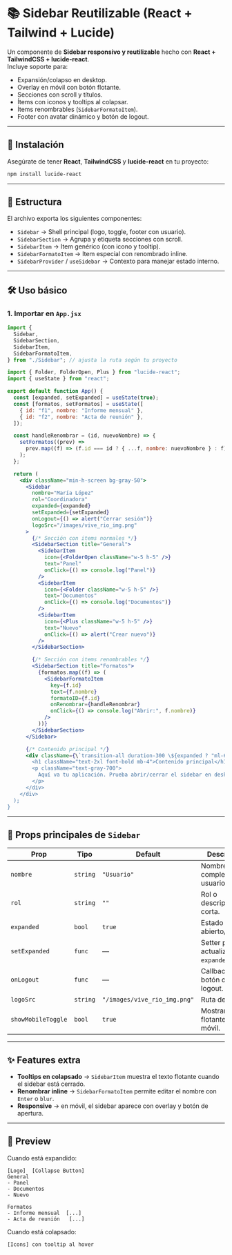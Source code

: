 # 📚 Sidebar Reutilizable (React + Tailwind + Lucide)

Un componente de **Sidebar responsivo y reutilizable** hecho con **React + TailwindCSS + lucide-react**.  
Incluye soporte para:
- Expansión/colapso en desktop.
- Overlay en móvil con botón flotante.
- Secciones con scroll y títulos.
- Ítems con iconos y tooltips al colapsar.
- Ítems renombrables (`SidebarFormatoItem`).
- Footer con avatar dinámico y botón de logout.

---

## 🚀 Instalación

Asegúrate de tener **React**, **TailwindCSS** y **lucide-react** en tu proyecto:

```bash
npm install lucide-react
```

---

## 📂 Estructura

El archivo exporta los siguientes componentes:

- `Sidebar` → Shell principal (logo, toggle, footer con usuario).
- `SidebarSection` → Agrupa y etiqueta secciones con scroll.
- `SidebarItem` → Item genérico (con icono y tooltip).
- `SidebarFormatoItem` → Item especial con renombrado inline.
- `SidebarProvider` / `useSidebar` → Contexto para manejar estado interno.

---

## 🛠️ Uso básico

### 1. Importar en `App.jsx`

```jsx
import {
  Sidebar,
  SidebarSection,
  SidebarItem,
  SidebarFormatoItem,
} from "./Sidebar"; // ajusta la ruta según tu proyecto

import { Folder, FolderOpen, Plus } from "lucide-react";
import { useState } from "react";

export default function App() {
  const [expanded, setExpanded] = useState(true);
  const [formatos, setFormatos] = useState([
    { id: "f1", nombre: "Informe mensual" },
    { id: "f2", nombre: "Acta de reunión" },
  ]);

  const handleRenombrar = (id, nuevoNombre) => {
    setFormatos((prev) =>
      prev.map((f) => (f.id === id ? { ...f, nombre: nuevoNombre } : f))
    );
  };

  return (
    <div className="min-h-screen bg-gray-50">
      <Sidebar
        nombre="María López"
        rol="Coordinadora"
        expanded={expanded}
        setExpanded={setExpanded}
        onLogout={() => alert("Cerrar sesión")}
        logoSrc="/images/vive_rio_img.png"
      >
        {/* Sección con items normales */}
        <SidebarSection title="General">
          <SidebarItem
            icon={<FolderOpen className="w-5 h-5" />}
            text="Panel"
            onClick={() => console.log("Panel")}
          />
          <SidebarItem
            icon={<Folder className="w-5 h-5" />}
            text="Documentos"
            onClick={() => console.log("Documentos")}
          />
          <SidebarItem
            icon={<Plus className="w-5 h-5" />}
            text="Nuevo"
            onClick={() => alert("Crear nuevo")}
          />
        </SidebarSection>

        {/* Sección con items renombrables */}
        <SidebarSection title="Formatos">
          {formatos.map((f) => (
            <SidebarFormatoItem
              key={f.id}
              text={f.nombre}
              formatoID={f.id}
              onRenombrar={handleRenombrar}
              onClick={() => console.log("Abrir:", f.nombre)}
            />
          ))}
        </SidebarSection>
      </Sidebar>

      {/* Contenido principal */}
      <div className={\`transition-all duration-300 \${expanded ? "ml-64" : "ml-18"} p-6\`}>
        <h1 className="text-2xl font-bold mb-4">Contenido principal</h1>
        <p className="text-gray-700">
          Aquí va tu aplicación. Prueba abrir/cerrar el sidebar en desktop y móvil.
        </p>
      </div>
    </div>
  );
}
```

---

## 🎨 Props principales de `Sidebar`

| Prop            | Tipo       | Default  | Descripción |
|-----------------|-----------|----------|-------------|
| `nombre`        | `string`  | `"Usuario"` | Nombre completo del usuario. |
| `rol`           | `string`  | `""`     | Rol o descripción corta. |
| `expanded`      | `bool`    | `true`   | Estado abierto/cerrado. |
| `setExpanded`   | `func`    | —        | Setter para actualizar `expanded`. |
| `onLogout`      | `func`    | —        | Callback para botón de logout. |
| `logoSrc`       | `string`  | `"/images/vive_rio_img.png"` | Ruta del logo. |
| `showMobileToggle` | `bool` | `true`   | Mostrar botón flotante en móvil. |

---

## ✨ Features extra

- **Tooltips en colapsado** → `SidebarItem` muestra el texto flotante cuando el sidebar está cerrado.
- **Renombrar inline** → `SidebarFormatoItem` permite editar el nombre con `Enter` o `blur`.
- **Responsive** → en móvil, el sidebar aparece con overlay y botón de apertura.

---

## 📸 Preview

Cuando está expandido:

```
[Logo]  [Collapse Button]
General
- Panel
- Documentos
- Nuevo

Formatos
- Informe mensual  [...]
- Acta de reunión   [...]
```

Cuando está colapsado:

```
[Icons] con tooltip al hover
```
